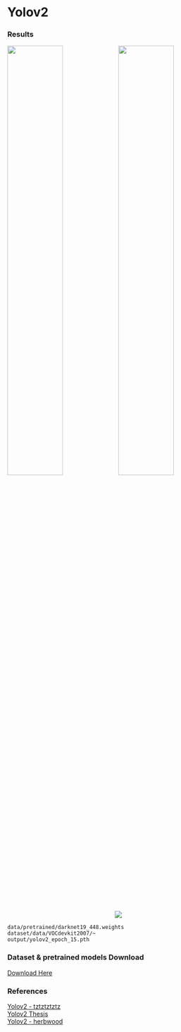 # Yolov2

### Results
<img src="https://github.com/suhyeong-jeon/Yolov2/assets/70623959/8b871e43-060e-4a44-a6df-908234894265" width="50%"><img src="https://github.com/suhyeong-jeon/Yolov2/assets/70623959/98744c45-687c-4877-86c5-0eae51bc370c" width="50%">
<p align="center"><img src="https://github.com/suhyeong-jeon/Yolov2/assets/70623959/ceb2874e-f4c8-4b69-8bc2-fe5e611a59c2"></p>


```
data/pretrained/darknet19_448.weights
dataset/data/VOCdevkit2007/~
output/yolov2_epoch_15.pth
```

### Dataset & pretrained models Download
[Download Here](https://drive.google.com/file/d/1sMqvQ22IEGcvAMpAlK9nvJfgv6vQ3J_i/view?usp=drive_link)

### References
[Yolov2 - tztztztztz](https://github.com/tztztztztz/yolov2.pytorch/blob/master/yolov2.py)   
[Yolov2 Thesis](https://arxiv.org/pdf/1612.08242)   
[Yolov2 - herbwood](https://herbwood.tistory.com/17)   
